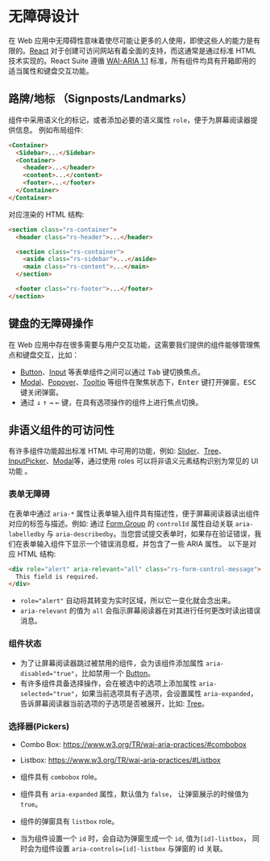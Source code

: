 # 无障碍设计

在 Web 应用中无障碍性意味着使尽可能让更多的人使用，即使这些人的能力是有限的。[React](https://zh-hans.reactjs.org/docs/accessibility.html) 对于创建可访问网站有着全面的支持，而这通常是通过标准 HTML 技术实现的。React Suite 遵循 [WAI-ARIA 1.1][wai-aria] 标准，所有组件均具有开箱即用的适当属性和键盘交互功能。

## 路牌/地标 （Signposts/Landmarks）

组件中采用语义化的标记，或者添加必要的语义属性 `role`，便于为屏幕阅读器提供信息。 例如布局组件:

```html
<Container>
  <Sidebar>...</Sidebar>
  <Container>
    <header>...</header>
    <content>...</content>
    <footer>...</footer>
  </Container>
</Container>
```

对应渲染的 HTML 结构:

```html
<section class="rs-container">
  <header class="rs-header">...</header>

  <section class="rs-container">
    <aside class="rs-sidebar">...</aside>
    <main class="rs-content">...</main>
  </section>

  <footer class="rs-footer">...</footer>
</section>
```

## 键盘的无障碍操作

在 Web 应用中存在很多需要与用户交互功能，这需要我们提供的组件能够管理焦点和键盘交互，比如：

- [Button][button]、[Input][input] 等表单组件之间可以通过 <kbd>Tab</kbd> 键切换焦点。
- [Modal][modal]、[Popover][popover]、[Tooltip][tooltip] 等组件在聚焦状态下，<kbd>Enter</kbd> 键打开弹窗，<kbd>ESC</kbd> 键关闭弹窗。
- 通过 <kbd>↓</kbd> <kbd>↑</kbd> <kbd>→</kbd> <kbd>←</kbd> 键，在具有选项操作的组件上进行焦点切换。

## 非语义组件的可访问性

有许多组件功能超出标准 HTML 中可用的功能，例如: [Slider][slider]、[Tree][tree]、[InputPicker][input-picker]、[Modal][modal]等，通过使用 roles 可以将非语义元素结构识别为常见的 UI 功能 。

### 表单无障碍

在表单中通过 `aria-*` 属性让表单输入组件具有描述性，便于屏幕阅读器读出组件对应的标签与描述。例如: 通过 [Form.Group][form.group] 的 `controlId` 属性自动关联 `aria-labelledby` 与 `aria-describedby`。当您尝试提交表单时，如果存在验证错误，我们在表单输入组件下显示一个错误消息框，并包含了一些 ARIA 属性。 以下是对应 HTML 结构:

```html
<div role="alert" aria-relevant="all" class="rs-form-control-message">
  This field is required.
</div>
```

- `role="alert"` 自动将其转变为实时区域，所以它一变化就会念出来。
- `aria-relevant` 的值为 `all` 会指示屏幕阅读器在对其进行任何更改时读出错误消息。

### 组件状态

- 为了让屏幕阅读器跳过被禁用的组件，会为该组件添加属性 `aria-disabled="true"`，比如禁用一个 [Button][button]。
- 有许多组件具备选择操作，会在被选中的选项上添加属性 `aria-selected="true"`，如果当前选项具有子选项，会设置属性 `aria-expanded`， 告诉屏幕阅读器当前选项的子选项是否被展开，比如: [Tree][tree]。

### 选择器(Pickers)

- Combo Box: https://www.w3.org/TR/wai-aria-practices/#combobox
- Listbox: https://www.w3.org/TR/wai-aria-practices/#Listbox

- 组件具有 `combobox` role。
- 组件具有 `aria-expanded` 属性，默认值为 `false`， 让弹窗展示的时候值为 `true`。
- 组件的弹窗具有 `listbox` role。
- 当为组件设置一个 `id` 时，会自动为弹窗生成一个 `id`, 值为`[id]-listbox`， 同时会为组件设置 `aria-controls=[id]-listbox` 与弹窗的 id 关联。

[form.group]: ../components/form#无障碍设计
[slider]: ../components/slider
[tree]: ../components/tree
[input-picker]: ../components/input-picker
[modal]: ../components/modal
[input]: ../components/input
[button]: ../components/button
[popover]: ../components/popover
[tooltip]: ../components/tooltip
[wai-aria]: https://www.w3.org/TR/wai-aria/
